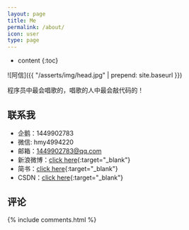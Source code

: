 ```yaml
---
layout: page
title: Me
permalink: /about/
icon: user
type: page
---
```


* content
{:toc}


![阿信]({{ "/asserts/img/head.jpg" | prepend: site.baseurl }})

程序员中最会唱歌的，唱歌的人中最会敲代码的！

## 联系我

* 企鹅：1449902783
* 微信: hmy4994220
* 邮箱：1449902783@qq.com
* 新浪微博：[click here](http://weibo.com/{{site.weibo_username}}){:target="_blank"}
* 简书：[click here](https://www.jianshu.com/u/ef21221a874d){:target="_blank"}
* CSDN：[click here](https://blog.csdn.net/sinat_32323511){:target="_blank"}
## 评论
{% include comments.html %}
